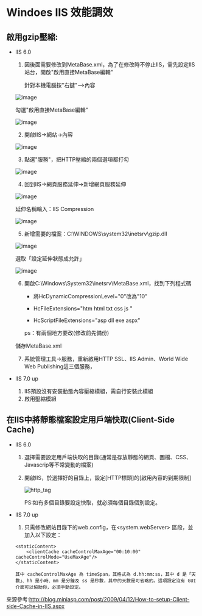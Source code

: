 # Windoes IIS 效能調效 

## 啟用gzip壓縮:
  * IIS 6.0
    1. 因後面需要修改到MetaBase.xml，為了在修改時不停止IIS，需先設定IIS站台，開啟"啟用直接MetaBase編輯"
    
       針對本機電腦按"右鍵"-->內容

      ![image](https://cloud.githubusercontent.com/assets/14270012/16729214/8a1cbf86-479d-11e6-9557-d5cc6cf18cea.png)

      勾選"啟用直接MetaBase編輯"
      
      ![image](https://cloud.githubusercontent.com/assets/14270012/16729256/cbf05b20-479d-11e6-8480-9fe6bc985e3c.png)
      
    2. 開啟IIS->網站->內容
     
      ![image](https://cloud.githubusercontent.com/assets/14270012/16729280/fa2bca06-479d-11e6-8dca-ac3d1efcc22d.png)
    
    3.  點選"服務"，把HTTP壓縮的兩個選項都打勾
    
      ![image](https://cloud.githubusercontent.com/assets/14270012/16729282/002e7b06-479e-11e6-9ebf-969555908307.png)
      
    4.  回到IIS->網頁服務延伸->新增網頁服務延伸
    
      ![image](https://cloud.githubusercontent.com/assets/14270012/16729287/066b539a-479e-11e6-9fb4-be4fd84924df.png)
      
      延伸名稱輸入：IIS Compression
      
      ![image](https://cloud.githubusercontent.com/assets/14270012/16729293/0f5b67c4-479e-11e6-9561-6546756bf9b2.png)
    
    5. 新增需要的檔案：C:\WINDOWS\system32\inetsrv\gzip.dll
    
      ![image](https://cloud.githubusercontent.com/assets/14270012/16729298/1701e192-479e-11e6-8515-874ed88e8d55.png)
      
      選取「設定延伸狀態成允許」
      
      ![image](https://cloud.githubusercontent.com/assets/14270012/16729301/1c9a3cee-479e-11e6-9d07-67561a5a6068.png)
      
    6. 開啟C:\Windows\System32\inetsrv\MetaBase.xml，找到下列程式碼

       * 將HcDynamicCompressionLevel="0"改為"10"

       * HcFileExtensions="htm html txt css js "

       * HcScriptFileExtensions="asp dll exe aspx"

       ps：有兩個地方要改(修改前先備份)
      
      儲存MetaBase.xml 
      
    7. 系統管理工具->服務，重新啟用HTTP SSL、IIS Admin、World Wide Web Publishing這三個服務，
    
 
  * IIS 7.0 up
    1. IIS預設沒有安裝動態內容壓縮模組，需自行安裝此模組
    2. 啟用壓縮模組


## 在IIS中將靜態檔案設定用戶端快取(Client-Side Cache)
  * IIS 6.0
    1. 選擇需要設定用戶端快取的目錄(通常是存放靜態的網頁、圖檔、CSS、Javascrip等不常變動的檔案)
    2. 開啟IIS，於選擇好的目錄上，設定[HTTP標頭]的[啟用內容的到期限制]
    
       ![http_tag](https://cloud.githubusercontent.com/assets/14270012/16729130/193e663e-479d-11e6-962c-0c4f4ac45f6d.png)

       PS:如有多個目錄要設定快取，就必須每個目錄個別設定。

  * IIS 7.0 up
    1. 只需修改網站目錄下的web.config，在<system.webServer> 區段，並加入以下設定：
      ```
      <staticContent>
          <clientCache cacheControlMaxAge="00:10:00" cacheControlMode="UseMaxAge"/>
      </staticContent>
      ```
      
        其中 cacheControlMaxAge 為 timeSpan，其格式為 d.hh:mm:ss，其中 d 是「天數」、hh 是小時、mm 是分鐘及 ss 是秒數，其中的天數是可省略的。這項設定沒有 GUI 介面可以協助你，必須手動設定。

來源參考:http://blog.miniasp.com/post/2009/04/12/How-to-setup-Client-side-Cache-in-IIS.aspx
  
  
